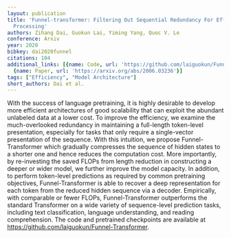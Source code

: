 ```yaml
---
layout: publication
title: 'Funnel-transformer: Filtering Out Sequential Redundancy For Efficient Language
  Processing'
authors: Zihang Dai, Guokun Lai, Yiming Yang, Quoc V. Le
conference: Arxiv
year: 2020
bibkey: dai2020funnel
citations: 104
additional_links: [{name: Code, url: 'https://github.com/laiguokun/Funnel-Transformer'},
  {name: Paper, url: 'https://arxiv.org/abs/2006.03236'}]
tags: ["Efficiency", "Model Architecture"]
short_authors: Dai et al.
---
```

With the success of language pretraining, it is highly desirable to develop
more efficient architectures of good scalability that can exploit the abundant
unlabeled data at a lower cost. To improve the efficiency, we examine the
much-overlooked redundancy in maintaining a full-length token-level
presentation, especially for tasks that only require a single-vector
presentation of the sequence. With this intuition, we propose
Funnel-Transformer which gradually compresses the sequence of hidden states to
a shorter one and hence reduces the computation cost. More importantly, by
re-investing the saved FLOPs from length reduction in constructing a deeper or
wider model, we further improve the model capacity. In addition, to perform
token-level predictions as required by common pretraining objectives,
Funnel-Transformer is able to recover a deep representation for each token from
the reduced hidden sequence via a decoder. Empirically, with comparable or
fewer FLOPs, Funnel-Transformer outperforms the standard Transformer on a wide
variety of sequence-level prediction tasks, including text classification,
language understanding, and reading comprehension. The code and pretrained
checkpoints are available at https://github.com/laiguokun/Funnel-Transformer.